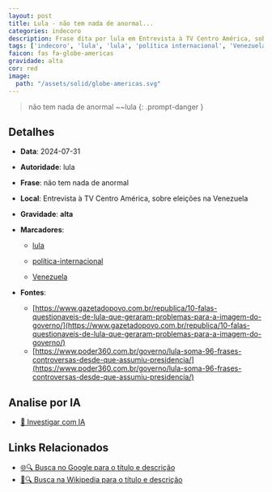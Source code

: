 ```yaml
---
layout: post
title: Lula - não tem nada de anormal...
categories: indecoro
description: Frase dita por lula em Entrevista à TV Centro América, sobre eleições na Venezuela
tags: ['indecoro', 'lula', 'lula', 'política internacional', 'Venezuela']
faicon: fas fa-globe-americas
gravidade: alta
cor: red
image:
  path: "/assets/solid/globe-americas.svg"
---
```


> não tem nada de anormal ~~lula
{: .prompt-danger }

## Detalhes
- **Data**: 2024-07-31
- **Autoridade**: lula
- **Frase**: não tem nada de anormal
- **Local**: Entrevista à TV Centro América, sobre eleições na Venezuela
- **Gravidade**: **alta** <i class="fas fa-globe-americas"></i>

- **Marcadores**: 

   - [lula](/tags/lula/)

   - [política-internacional](/tags/política-internacional/)

   - [Venezuela](/tags/Venezuela/)
- **Fontes**:
  - [https://www.gazetadopovo.com.br/republica/10-falas-questionaveis-de-lula-que-geraram-problemas-para-a-imagem-do-governo/](https://www.gazetadopovo.com.br/republica/10-falas-questionaveis-de-lula-que-geraram-problemas-para-a-imagem-do-governo/)
  - [https://www.poder360.com.br/governo/lula-soma-96-frases-controversas-desde-que-assumiu-presidencia/](https://www.poder360.com.br/governo/lula-soma-96-frases-controversas-desde-que-assumiu-presidencia/)

## Analise por IA
- [🤖 Investigar com IA](https://www.perplexity.ai/search?q=%22lula%22%2Bn%C3%A3o%20tem%20nada%20de%20anormal%2BEntrevista%20%C3%A0%20TV%20Centro%20Am%C3%A9rica%2C%20sobre%20elei%C3%A7%C3%B5es%20na%20Venezuela)

## Links Relacionados
- [🌐🔍 Busca no Google para o título e descrição](https://www.google.com/search?q=%22lula%22%2Bn%C3%A3o%20tem%20nada%20de%20anormal%2BEntrevista%20%C3%A0%20TV%20Centro%20Am%C3%A9rica%2C%20sobre%20elei%C3%A7%C3%B5es%20na%20Venezuela)
- [📖🔍 Busca na Wikipedia para o título e descrição](https://pt.wikipedia.org/w/index.php?search=%22lula%22%2Bn%C3%A3o%20tem%20nada%20de%20anormal%2BEntrevista%20%C3%A0%20TV%20Centro%20Am%C3%A9rica%2C%20sobre%20elei%C3%A7%C3%B5es%20na%20Venezuela)

